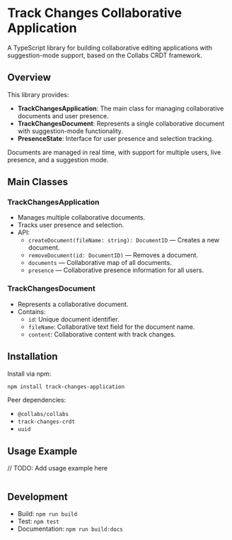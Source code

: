 # Track Changes Collaborative Application

A TypeScript library for building collaborative editing applications with suggestion-mode support, based on the Collabs CRDT framework.

## Overview

This library provides:
- **TrackChangesApplication**: The main class for managing collaborative documents and user presence.
- **TrackChangesDocument**: Represents a single collaborative document with suggestion-mode functionality.
- **PresenceState**: Interface for user presence and selection tracking.

Documents are managed in real time, with support for multiple users, live presence, and a suggestion mode.

## Main Classes

### TrackChangesApplication
- Manages multiple collaborative documents.
- Tracks user presence and selection.
- API:
  - `createDocument(fileName: string): DocumentID` — Creates a new document.
  - `removeDocument(id: DocumentID)` — Removes a document.
  - `documents` — Collaborative map of all documents.
  - `presence` — Collaborative presence information for all users.

### TrackChangesDocument
- Represents a collaborative document.
- Contains:
  - `id`: Unique document identifier.
  - `fileName`: Collaborative text field for the document name.
  - `content`: Collaborative content with track changes.

## Installation

Install via npm:

```bash
npm install track-changes-application
```

Peer dependencies:
- `@collabs/collabs`
- `track-changes-crdt`
- `uuid`

## Usage Example

// TODO: Add usage example here
```typescript

```

## Development

- Build: `npm run build`
- Test: `npm test`
- Documentation: `npm run build:docs`
